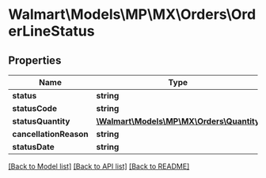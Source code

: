 # Walmart\Models\MP\MX\Orders\OrderLineStatus

## Properties

Name | Type | Description | Notes
------------ | ------------- | ------------- | -------------
**status** | **string** |  | [optional]
**statusCode** | **string** |  | [optional]
**statusQuantity** | [**\Walmart\Models\MP\MX\Orders\Quantity**](Quantity.md) |  | [optional]
**cancellationReason** | **string** |  | [optional]
**statusDate** | **string** |  | [optional]


[[Back to Model list]](./) [[Back to API list]](../../../../../README.md#supported-apis) [[Back to README]](../../../../../README.md)
